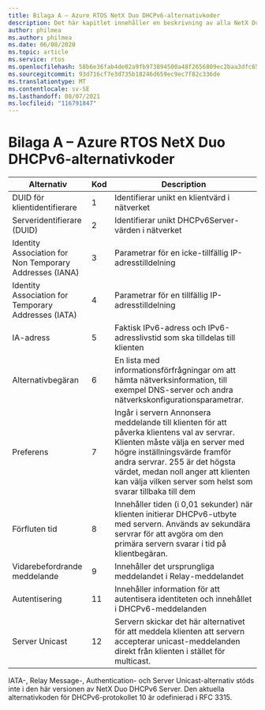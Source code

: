```yaml
---
title: Bilaga A – Azure RTOS NetX Duo DHCPv6-alternativkoder
description: Det här kapitlet innehåller en beskrivning av alla NetX Duo DHCPv6-alternativkoder
author: philmea
ms.author: philmea
ms.date: 06/08/2020
ms.topic: article
ms.service: rtos
ms.openlocfilehash: 58b6e36fab4de02a9fb973894500a48f2656809ec2baa3dfc65fcd80ae33b832
ms.sourcegitcommit: 93d716cf7e3d735b18246d659ec9ec7f82c336de
ms.translationtype: MT
ms.contentlocale: sv-SE
ms.lasthandoff: 08/07/2021
ms.locfileid: "116791847"
---
```

# <a name="appendix-a--azure-rtos-netx-duo-dhcpv6-option-codes"></a>Bilaga A – Azure RTOS NetX Duo DHCPv6-alternativkoder

| Alternativ              | Kod            | Description |
| ------------------- | ------------------- | --------------- |
| DUID för klientidentifierare | 1 | Identifierar unikt en klientvärd i nätverket |
| Serveridentifierare (DUID) | 2 | Identifierar unikt DHCPv6Server-värden i nätverket |
| Identity Association for Non Temporary Addresses (IANA) | 3 | Parametrar för en icke-tillfällig IP-adresstilldelning |
| Identity Association for Temporary Addresses (IATA) | 4 | Parametrar för en tillfällig IP-adresstilldelning |
| IA-adress | 5 | Faktisk IPv6-adress och IPv6-adresslivstid som ska tilldelas till klienten |
| Alternativbegäran | 6 | En lista med informationsförfrågningar om att hämta nätverksinformation, till exempel DNS-server och andra nätverkskonfigurationsparametrar. |
| Preferens | 7 | Ingår i servern Annonsera meddelande till klienten för att påverka klientens val av servrar. Klienten måste välja en server med högre inställningsvärde framför andra servrar. 255 är det högsta värdet, medan noll anger att klienten kan välja vilken server som helst som svarar tillbaka till dem |
| Förfluten tid | 8 | Innehåller tiden (i 0,01 sekunder) när klienten initierar DHCPv6-utbyte med servern. Används av sekundära servrar för att avgöra om den primära servern svarar i tid på klientbegäran. |
| Vidarebefordrande meddelande | 9 | Innehåller det ursprungliga meddelandet i Relay-meddelandet | 
| Autentisering | 11 | Innehåller information för att autentisera identiteten och innehållet i DHCPv6-meddelanden |
| Server Unicast | 12 | Servern skickar det här alternativet för att meddela klienten att servern accepterar unicast-meddelanden direkt från klienten i stället för multicast. |

IATA-, Relay Message-, Authentication- och Server Unicast-alternativ stöds inte i den här versionen av NetX Duo DHCPv6 Server. Den aktuella alternativkoden för DHCPv6-protokollet 10 är odefinierad i RFC 3315.